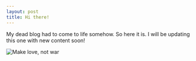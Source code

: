 ```yaml
---
layout: post
title: Hi there!
---
```


My dead blog had to come to life somehow. So here it is. I will be updating this one with new content soon!

![Make love, not war](http://78.media.tumblr.com/91bf494e6098e3ea64a9f74bf3f50ade/tumblr_n0e7vsSmH51r40mo0o4_400.gif "Make Love, not war!") 